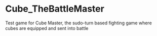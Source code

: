 # Cube_TheBattleMaster
Test game for Cube Master, the sudo-turn based fighting game where cubes are equipped and sent into battle
